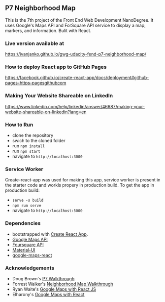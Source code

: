 ## P7 Neighborhood Map

This is the 7th project of the Front End Web Development NanoDegree. It uses Google's Maps API and ForSquare API service to display a map, markers, and information. Bulit with React.

### Live version available at
https://ivanjanko.github.io/gwg-udacity-fend-p7-neighborhood-map/ 

### How to deploy React app to GitHub Pages
https://facebook.github.io/create-react-app/docs/deployment#github-pages-https-pagesgithubcom

### Making Your Website Shareable on LinkedIn
https://www.linkedin.com/help/linkedin/answer/46687/making-your-website-shareable-on-linkedin?lang=en

### How to Run

* clone the repository
* swich to the cloned folder
* run `npm install`
* run `npm start`
* navigate to `http://localhost:3000`


### Service Worker

Create-react-app was used for making this app, service worker is present in the starter code and workls propery in production build. To get the app in production build:
- `serve -s build`
- `npm run serve`
- navigate to `http://localhost:5000`

### Dependencies

- bootstrapped with [Create React App](https://github.com/facebookincubator/create-react-app).
- [Google Maps API](https://cloud.google.com/maps-platform/)
- [Foursquare API](https://developer.foursquare.com/)
- [Material-UI](https://material-ui.com/)
- [google-maps-react](https://github.com/fullstackreact/google-maps-react)

### Acknowledgements

* Doug Brown's [P7 Walkthrough](https://www.youtube.com/watch?v=NVAVLCJwAAo&feature=youtu.be)
* Forrest Walker's [Neighborhood Map Walkthrough](https://www.youtube.com/playlist?list=PL4rQq4MQP1crXuPtruu_eijgOUUXhcUCP)
* Ryan Waite's [Google Maps with React JS](https://www.youtube.com/watch?v=5J6fs_BlVC0&feature=youtu.be)
* Elharony's [Google Maps with React](https://www.youtube.com/channel/UCcWSbBe_s-T_gZRnqFbtyIA)